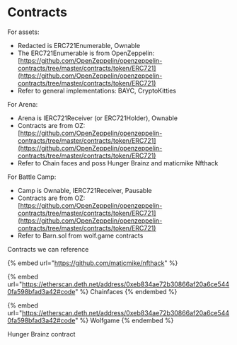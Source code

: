 # Contracts

For assets:

* Redacted is ERC721Enumerable, Ownable
* The ERC721Enumerable is from OpenZeppelin: [https://github.com/OpenZeppelin/openzeppelin-contracts/tree/master/contracts/token/ERC721](https://github.com/OpenZeppelin/openzeppelin-contracts/tree/master/contracts/token/ERC721)
* Refer to general implementations: BAYC, CryptoKitties

For Arena:

* Arena is IERC721Receiver (or ERC721Holder), Ownable
* Contracts are from OZ: [https://github.com/OpenZeppelin/openzeppelin-contracts/tree/master/contracts/token/ERC721](https://github.com/OpenZeppelin/openzeppelin-contracts/tree/master/contracts/token/ERC721)
* Refer to Chain faces and poss Hunger Brainz and maticmike Nfthack

For Battle Camp:

* Camp is Ownable, IERC721Receiver, Pausable&#x20;
* Contracts are from OZ: [https://github.com/OpenZeppelin/openzeppelin-contracts/tree/master/contracts/token/ERC721](https://github.com/OpenZeppelin/openzeppelin-contracts/tree/master/contracts/token/ERC721)
* Refer to Barn.sol from wolf.game contracts



Contracts we can reference

{% embed url="https://github.com/maticmike/nfthack" %}

{% embed url="https://etherscan.deth.net/address/0xeb834ae72b30866af20a6ce5440fa598bfad3a42#code" %}
Chainfaces
{% endembed %}

{% embed url="https://etherscan.deth.net/address/0xeb834ae72b30866af20a6ce5440fa598bfad3a42#code" %}
Wolfgame
{% endembed %}

Hunger Brainz contract


